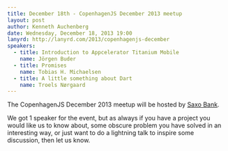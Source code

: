 ```yaml
---
title: December 18th - CopenhagenJS December 2013 meetup
layout: post
author: Kenneth Auchenberg
date: Wednesday, December 18, 2013 19:00
lanyrd: http://lanyrd.com/2013/copenhagenjs-december
speakers:
  - title: Introduction to Appcelerator Titanium Mobile
    name: Jörgen Buder
  - title: Promises
    name: Tobias H. Michaelsen
  - title: A little something about Dart
    name: Troels Nørgaard
---
```


The CopenhagenJS December 2013 meetup will be hosted by [Saxo Bank](http://dk.saxobank.com/).

We got 1 speaker for the event, but as always if you have a project you would like us to know about, some obscure problem you have solved in an interesting way, or just want to do a lightning talk to inspire some discussion, then let us know.
